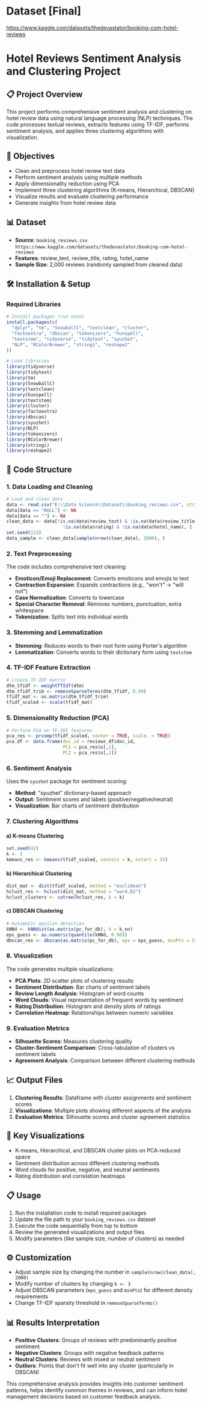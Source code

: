 # Dataset [Final]
https://www.kaggle.com/datasets/thedevastator/booking-com-hotel-reviews

# Hotel Reviews Sentiment Analysis and Clustering Project

## 📋 Project Overview
This project performs comprehensive sentiment analysis and clustering on hotel review data using natural language processing (NLP) techniques. The code processes textual reviews, extracts features using TF-IDF, performs sentiment analysis, and applies three clustering algorithms with visualization.

## 🎯 Objectives
- Clean and preprocess hotel review text data
- Perform sentiment analysis using multiple methods
- Apply dimensionality reduction using PCA
- Implement three clustering algorithms (K-means, Hierarchical, DBSCAN)
- Visualize results and evaluate clustering performance
- Generate insights from hotel review data

## 📊 Dataset
- **Source**: `booking_reviews.csv` `https://www.kaggle.com/datasets/thedevastator/booking-com-hotel-reviews`
- **Features**: review_text, review_title, rating, hotel_name
- **Sample Size**: 2,000 reviews (randomly sampled from cleaned data)

## 🛠️ Installation & Setup

### Required Libraries
```r
# Install packages (run once)
install.packages(c(
  "dplyr", "tm", "SnowballC", "textclean", "cluster", 
  "factoextra", "dbscan", "tokenizers", "hunspell", 
  "textstem", "tidyverse", "tidytext", "syuzhet", 
  "NLP", "RColorBrewer", "stringi", "reshape2"
))

# Load libraries
library(tidyverse)
library(tidytext)
library(tm)
library(SnowballC)
library(textclean)
library(hunspell)
library(textstem)
library(cluster)
library(factoextra)
library(dbscan)
library(syuzhet)
library(NLP)
library(tokenizers)
library(RColorBrewer)
library(stringi)
library(reshape2)
```

## 🔧 Code Structure

### 1. Data Loading and Cleaning
```r
# Load and clean data
data <- read.csv("E:\\Data Science\\Dataset\\booking_reviews.csv", stringsAsFactors = FALSE)
data[data == "NULL"] <- NA
data[data == ""] <- NA
clean_data <- data[!is.na(data$review_text) & !is.na(data$review_title) & 
                     !is.na(data$rating) & !is.na(data$hotel_name), ]
set.seed(123)
data_sample <- clean_data[sample(nrow(clean_data), 2000), ]
```

### 2. Text Preprocessing
The code includes comprehensive text cleaning:
- **Emoticon/Emoji Replacement**: Converts emoticons and emojis to text
- **Contraction Expansion**: Expands contractions (e.g., "won't" → "will not")
- **Case Normalization**: Converts to lowercase
- **Special Character Removal**: Removes numbers, punctuation, extra whitespace
- **Tokenization**: Splits text into individual words

### 3. Stemming and Lemmatization
- **Stemming**: Reduces words to their root form using Porter's algorithm
- **Lemmatization**: Converts words to their dictionary form using `textstem`

### 4. TF-IDF Feature Extraction
```r
# Create TF-IDF matrix
dtm_tfidf <- weightTfIdf(dtm)
dtm_tfidf_trim <- removeSparseTerms(dtm_tfidf, 0.99)
tfidf_mat <- as.matrix(dtm_tfidf_trim)
tfidf_scaled <- scale(tfidf_mat)
```

### 5. Dimensionality Reduction (PCA)
```r
# Perform PCA on TF-IDF features
pca_res <- prcomp(tfidf_scaled, center = TRUE, scale. = TRUE)
pca_df <- data.frame(doc_id = reviews_df$doc_id,
                     PC1 = pca_res$x[,1],
                     PC2 = pca_res$x[,2])
```

### 6. Sentiment Analysis
Uses the `syuzhet` package for sentiment scoring:
- **Method**: "syuzhet" dictionary-based approach
- **Output**: Sentiment scores and labels (positive/negative/neutral)
- **Visualization**: Bar charts of sentiment distribution

### 7. Clustering Algorithms

#### a) K-means Clustering
```r
set.seed(42)
k <- 3
kmeans_res <- kmeans(tfidf_scaled, centers = k, nstart = 25)
```

#### b) Hierarchical Clustering
```r
dist_mat <- dist(tfidf_scaled, method = "euclidean")
hclust_res <- hclust(dist_mat, method = "ward.D2")
hclust_clusters <- cutree(hclust_res, k = k)
```

#### c) DBSCAN Clustering
```r
# Automatic epsilon detection
kNNd <- kNNdist(as.matrix(pc_for_db), k = k_nn)
eps_guess <- as.numeric(quantile(kNNd, 0.90))
dbscan_res <- dbscan(as.matrix(pc_for_db), eps = eps_guess, minPts = 5)
```

### 8. Visualization
The code generates multiple visualizations:
- **PCA Plots**: 2D scatter plots of clustering results
- **Sentiment Distribution**: Bar charts of sentiment labels
- **Review Length Analysis**: Histogram of word counts
- **Word Clouds**: Visual representation of frequent words by sentiment
- **Rating Distribution**: Histogram and density plots of ratings
- **Correlation Heatmap**: Relationships between numeric variables

### 9. Evaluation Metrics
- **Silhouette Scores**: Measures clustering quality
- **Cluster-Sentiment Comparison**: Cross-tabulation of clusters vs sentiment labels
- **Agreement Analysis**: Comparison between different clustering methods

## 📈 Output Files
1. **Clustering Results**: Dataframe with cluster assignments and sentiment scores
2. **Visualizations**: Multiple plots showing different aspects of the analysis
3. **Evaluation Metrics**: Silhouette scores and cluster agreement statistics

## 🎨 Key Visualizations
- K-means, Hierarchical, and DBSCAN cluster plots on PCA-reduced space
- Sentiment distribution across different clustering methods
- Word clouds for positive, negative, and neutral sentiments
- Rating distribution and correlation heatmaps

## 📋 Usage
1. Run the installation code to install required packages
2. Update the file path to your `booking_reviews.csv` dataset
3. Execute the code sequentially from top to bottom
4. Review the generated visualizations and output files
5. Modify parameters (like sample size, number of clusters) as needed

## ⚙️ Customization
- Adjust sample size by changing the number in `sample(nrow(clean_data), 2000)`
- Modify number of clusters by changing `k <- 3`
- Adjust DBSCAN parameters (`eps_guess` and `minPts`) for different density requirements
- Change TF-IDF sparsity threshold in `removeSparseTerms()`

## 📊 Results Interpretation
- **Positive Clusters**: Groups of reviews with predominantly positive sentiment
- **Negative Clusters**: Groups with negative feedback patterns
- **Neutral Clusters**: Reviews with mixed or neutral sentiment
- **Outliers**: Points that don't fit well into any cluster (particularly in DBSCAN)

This comprehensive analysis provides insights into customer sentiment patterns, helps identify common themes in reviews, and can inform hotel management decisions based on customer feedback analysis.
